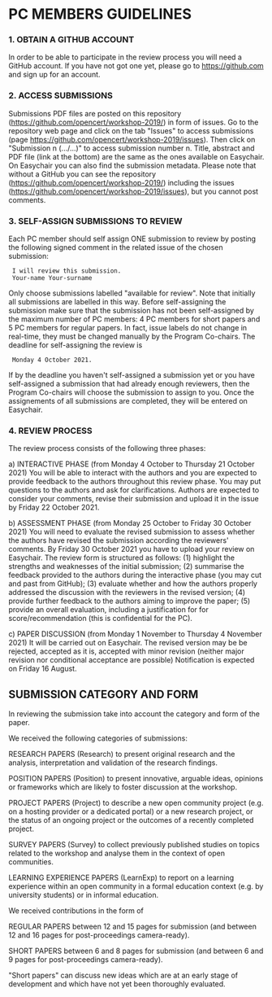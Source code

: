 # PC MEMBERS GUIDELINES

### 1. OBTAIN A GITHUB ACCOUNT
In order to be able to participate in the review process you will need a GitHub account.
If you have not got one yet, please go to https://github.com and sign up for an account.


### 2. ACCESS SUBMISSIONS
Submissions PDF files are posted on this repository (https://github.com/opencert/workshop-2019/) in form of issues.
Go to the repository web page and click on the tab "Issues" to access submissions
(page https://github.com/opencert/workshop-2019/issues).
Then click on "Submission n (.../...)" to access submission number n. Title, abstract and PDF file (link at the bottom) are the same
as the ones available on Easychair. On Easychair you can also find the submission metadata.
Please note that without a GitHub you can see the repository (https://github.com/opencert/workshop-2019/) including the
issues (https://github.com/opencert/workshop-2019/issues), but you cannot post comments.


### 3. SELF-ASSIGN SUBMISSIONS TO REVIEW
Each PC member should self assign ONE submission to review by posting the following signed comment in the related issue
of the chosen submission:

     I will review this submission.
     Your-name Your-surname
     
Only choose submissions labelled "available for review". Note that initially all submissions are labelled in this way.
Before self-assigning the submission make sure that the submission has not been self-assigned by the maximum number of
PC members: 4 PC members for short papers and 5 PC members for regular papers. In fact, issue labels do not change in
real-time, they must be changed manually by the Program Co-chairs. The deadline for self-assigning the review is

     Monday 4 October 2021.

If by the deadline you haven't self-assigned a submission yet or you have self-assigned a submission that had already
enough reviewers, then the Program Co-chairs will choose the submission to assign to you.
Once the assignements of all submissions are completed, they will be entered on Easychair.


### 4. REVIEW PROCESS
The review process consists of the following three phases:

a) INTERACTIVE PHASE (from Monday 4 October to Thursday 21 October 2021)
   You will be able to interact with the authors and you are expected to provide feedback to the authors throughout
   this review phase. You may put questions to the authors and ask for clarifications.
   Authors are expected to consider your comments, revise their submission and upload it in the issue by Friday 22 October 2021.
   
b) ASSESSMENT PHASE (from Monday 25 October to Friday 30 October 2021)
   You will need to evaluate the revised submission to assess whether the authors have revised the submission according
   the reviewers' comments. By Friday 30 October 2021 you have to upload your review on Easychair.
   The review form is structured as follows:
   (1) highlight the strengths and weaknesses of the initial submission;
   (2) summarise the feedback provided to the authors during the interactive phase (you may cut and past from GitHub);
   (3) evaluate whether and how the authors properly addressed the discussion with the reviewers in the revised version;
   (4) provide further feedback to the authors aiming to improve the paper;
   (5) provide an overall evaluation, including a justification for for score/recommendation
       (this is confidential for the PC).

c) PAPER DISCUSSION (from Monday 1 November to Thursday 4 November 2021)
   It will be carried out on Easychair. The revised version may be be rejected, accepted as it is, accepted with minor
   revision (neither major revision nor conditional acceptance are possible)
   Notification is expected on Friday 16 August.
   

## SUBMISSION CATEGORY AND FORM

In reviewing the submission take into account the category and form of the paper.

We received the following categories of submissions:

RESEARCH PAPERS (Research) to present original research and the analysis, interpretation and validation of the
research findings.

POSITION PAPERS (Position) to present innovative, arguable ideas, opinions or frameworks which are likely
to foster discussion at the workshop.

PROJECT PAPERS (Project) to describe a new open community project (e.g. on a hosting provider or a dedicated portal)
or a new research project, or the status of an ongoing project or the outcomes of a recently completed project.

SURVEY PAPERS (Survey) to collect previously published studies on topics related to the workshop and analyse them
in the context of open communities.

LEARNING EXPERIENCE PAPERS (LearnExp) to report on a learning experience within an open community
in a formal education context (e.g. by university students) or in informal education.

We received contributions in the form of

REGULAR PAPERS between 12 and 15 pages for submission (and between 12 and 16 pages for post-proceedings camera-ready).

SHORT PAPERS between 6 and 8 pages for submission (and between 6 and 9 pages for post-proceedings camera-ready).

"Short papers" can discuss new ideas which are at an early stage of development and which have not yet been
thoroughly evaluated.



